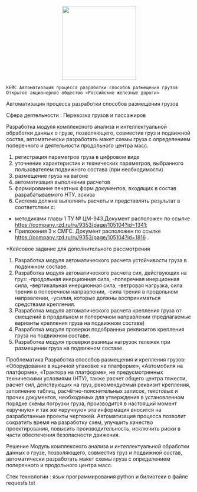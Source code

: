 <div id="header" align="center">
  <img src="https://media.giphy.com/media/hqU2KkjW5bE2v2Z7Q2/giphy.gif" width="200"/>
</div>

    КЕЙС Автоматизация процесса разработки способов размещения грузов 
    Открытое акционерное общество «Российские железные дороги»
Автоматизация процесса разработки способов размещения грузов

Сфера деятельности : Перевозка грузов и пассажиров

Разработка модуля комплексного анализа и интеллектуальной обработки данных о грузе, позволяющего, совместив груз и подвижной состав, автоматически разработать макет схемы груза с определением поперечного и деятельности продольного центра масс.

1) регистрация параметров груза в цифровом виде
2) уточнение характеристик и технических параметров, выбранного пользователем подвижного состава (при необходимости)
3) размещение груза на вагоне
4) автоматизация выполнения расчетов
5) формирование печатных форм документов, входящих в состав разрабатываемого НТУ, эскиза
6) Система должна выполнять расчеты и представлять результат в соответствии с:
- методиками главы 1 ТУ № ЦМ-943.Документ расположен по ссылке https://company.rzd.ru/ru/9353/page/105104?id=1341;
- Приложения 3 к СМГС. Документ расположен по ссылке https://company.rzd.ru/ru/9353/page/105104?id=1816 .

*Кейсовое задание для дополнительного рассмотрения
1. Разработка модуля автоматического расчета устойчивости груза в подвижном составе.
2. Разработка модуля автоматического расчета сил, действующих на груз:
-продольная инерционная сила,
-поперечная инерционная сила,
-вертикальная инерционная сила,
-ветровая нагрузка, сила трения в поперечном направлении,
-сила трения в продольном направлении,
-усилия, которые должны восприниматься средствами крепления.
3. Разработка модуля автоматического расчета крепления груза от смещений в продольном и поперечном
направлении (предлагаемые варианты крепления груза на подвижном составе)
4. Разработка модуля проверки подобранных реквизитов крепления груза на подвижном составе.
5. Разработка модуля проверки разницы нагрузок тележек при размещении груза на подвижном составе.

   
Проблематика
Разработка способов размещения и крепления грузов: «Оборудование в ящичной упаковке на
платформе», «Автомобиля на платформе», «Трактора на платформе», не предусмотренных техническими
условиями (НТУ), также расчет общего центра тяжести, расчет сил, действующих на груз, рекомендуемый
реквизит крепления, заполнение таблиц, расчётно-пояснительных записок, текстовых и прочих
документов, необходимых для утверждения в установленном порядке схемы погрузки груза,
производится в настоящий момент «вручную» и так же «вручную» эта информация вносится на
разработанные проекты чертежей.
Автоматизация процесса позволит сократить время на разработку схем, улучшить качество
проектирования, повысить производительность, исключить риски в части обеспечения безопасности
движения.




Решение
Модуль комплексного анализа и интеллектуальной
обработки данных о грузе, позволяющего, совместив
груз и подвижной состав, автоматически разработать
макет схемы груза с определением поперечного и
продольного центра масс.

Стек технологии : язык программирования python и билиотеки в файле requests.txt
